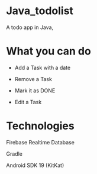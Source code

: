 # Java_todolist

A todo app in Java, 


What you can do
===============

- Add a Task with a date

- Remove a Task

- Mark it as DONE

- Edit a Task


Technologies
============

Firebase Realtime Database

Gradle

Android SDK 19 (KitKat)
